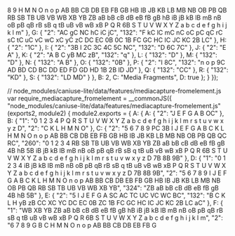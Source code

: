  8 9 H M N O n o p AB BB CB DB EB FB GB HB IB JB KB LB MB NB OB PB QB RB SB TB UB VB WB XB YB ZB aB bB cB dB eB fB gB hB iB jB kB lB mB nB oB pB qB rB sB q tB uB vB wB xB P Q R 6B S T U V W X Y Z a b c d e f g h i j k l m" }, G: { "2": "AC gC NC hC iC jC", "132": "F kC lC mC nC oC pC qC rC sC tC uC vC wC xC yC zC DC EC 0B 0C 1B FC GC HC IC JC KC 2B LC" }, H: { "2": "1C" }, I: { "2": "3B I 2C 3C 4C 5C NC", "132": "D 6C 7C" }, J: { "2": "E A" }, K: { "2": "A B C yB MC zB", "132": "q" }, L: { "132": "D" }, M: { "132": "D" }, N: { "132": "A B" }, O: { "132": "0B" }, P: { "2": "I 8C", "132": "n o p 9C AD BD CD BC DD ED FD GD HD 1B 2B ID JD" }, Q: { "132": "CC" }, R: { "132": "KD" }, S: { "132": "LD MD" } }, B: 2, C: "Media Fragments", D: true };
  }
});

// node_modules/caniuse-lite/data/features/mediacapture-fromelement.js
var require_mediacapture_fromelement = __commonJS({
  "node_modules/caniuse-lite/data/features/mediacapture-fromelement.js"(exports2, module2) {
    module2.exports = { A: { A: { "2": "J E F G A B OC" }, B: { "1": "0 1 2 3 4 P Q R S T U V W X Y Z a b c d e f g h i j k l m r s t u v w x y z D", "2": "C K L H M N O" }, C: { "2": "5 6 7 8 9 PC 3B I J E F G A B C K L H M N O n o p AB BB CB DB EB FB GB HB IB JB KB LB MB NB OB PB QB QC RC", "260": "0 1 2 3 4 RB SB TB UB VB WB XB YB ZB aB bB cB dB eB fB gB 4B hB 5B iB jB kB lB mB nB oB pB qB rB sB q tB uB vB wB xB P Q R 6B S T U V W X Y Z a b c d e f g h i j k l m r s t u v w x y z D 7B 8B 9B" }, D: { "1": "0 1 2 3 4 iB jB kB lB mB nB oB pB qB rB sB q tB uB vB wB xB P Q R S T U V W X Y Z a b c d e f g h i j k l m r s t u v w x y z D 7B 8B 9B", "2": "5 6 7 8 9 I J E F G A B C K L H M N O n o p AB BB CB DB EB FB GB HB IB JB KB LB MB NB OB PB QB RB SB TB UB VB WB XB YB", "324": "ZB aB bB cB dB eB fB gB 4B hB 5B" }, E: { "2": "5 I J E F G A SC AC TC UC VC WC BC", "132": "B C K L H yB zB CC XC YC DC EC 0B ZC 1B FC GC HC IC JC KC 2B LC aC" }, F: { "1": "WB XB YB ZB aB bB cB dB eB fB gB hB iB jB kB lB mB nB oB pB qB rB sB q tB uB vB wB xB P Q R 6B S T U V W X Y Z a b c d e f g h i j k l m", "2": "6 7 8 9 G B C H M N O n o p AB BB CB DB EB FB G